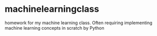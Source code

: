 # machinelearningclass
homework for my machine learning class. Often requiring implementing machine learning concepts in scratch by Python
